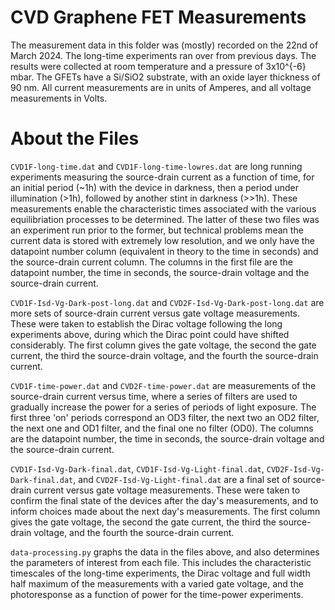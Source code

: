 # CVD Graphene FET Measurements

The measurement data in this folder was (mostly) recorded on the 22nd of March 2024. The long-time experiments ran over from previous days.
The results were collected at room temperature and a pressure of 3x10^{-6} mbar. The GFETs have a Si/SiO2 substrate, with an oxide layer thickness of 90 nm. All current measurements are in units of Amperes, and all voltage measurements in Volts.

# About the Files

`CVD1F-long-time.dat` and `CVD1F-long-time-lowres.dat` are long running experiments measuring the source-drain current as a function of time, for an initial period (~1h) with the device in darkness, then a period under illumination (>1h), followed by another stint in darkness (>>1h). These measurements enable the characteristic times associated with the various equilibriation processes to be determined. The latter of these two files was an experiment run prior to the former, but technical problems mean the current data is stored with extremely low resolution, and we only have the datapoint number column (equivalent in theory to the time in seconds) and the source-drain current column. The columns in the first file are the datapoint number, the time in seconds, the source-drain voltage and the source-drain current. 

`CVD1F-Isd-Vg-Dark-post-long.dat` and `CVD2F-Isd-Vg-Dark-post-long.dat` are more sets of source-drain current versus gate voltage measurements. These were taken to establish the Dirac voltage following the long experiments above, during which the Dirac point could have shifted considerably. The first column gives the gate voltage, the second the gate current, the third the source-drain voltage, and the fourth the source-drain current.

`CVD1F-time-power.dat` and `CVD2F-time-power.dat` are measurements of the source-drain current versus time, where a series of filters are used to gradually increase the power for a series of periods of light exposure. The first three 'on' periods correspond an OD3 filter, the next two an OD2 filter, the next one and OD1 filter, and the final one no filter (OD0). The columns are the datapoint number, the time in seconds, the source-drain voltage and the source-drain current.

`CVD1F-Isd-Vg-Dark-final.dat`, `CVD1F-Isd-Vg-Light-final.dat`, `CVD2F-Isd-Vg-Dark-final.dat`, and `CVD2F-Isd-Vg-Light-final.dat` are a final set of source-drain current versus gate voltage measurements. These were taken to confirm the final state of the devices after the day's measurements, and to inform choices made about the next day's measurements. The first column gives the gate voltage, the second the gate current, the third the source-drain voltage, and the fourth the source-drain current.

`data-processing.py` graphs the data in the files above, and also determines the parameters of interest from each file. This includes the characteristic timescales of the long-time experiments, the Dirac voltage and full width half maximum of the measurements with a varied gate voltage, and the photoresponse as a function of power for the time-power experiments.
